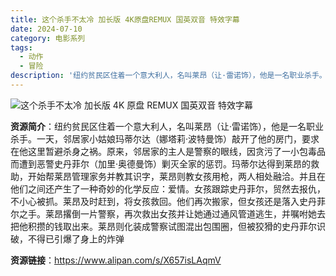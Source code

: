 ```yaml
---
title: 这个杀手不太冷 加长版 4K原盘REMUX 国英双音 特效字幕
date: 2024-07-10
category: 电影系列
tags:
  - 动作
  - 冒险
description: '纽约贫民区住着一个意大利人，名叫莱昂（让·雷诺饰），他是一名职业杀手。一天，邻居家小姑娘玛蒂尔达（娜塔莉·波特曼饰）敲开了他的房门，要求在他这里暂避杀身之祸。原来，邻居家的主人是警察的眼线，因贪污了一小包毒品而遭到恶警史丹菲尔（加里·奥德曼饰）剿灭全家的惩罚。玛蒂尔达得到莱昂的救助，开始帮莱昂管理家务并教其识字，莱昂则教女孩用枪，两人相处融洽。并且在他们之间还产生了一种奇妙的化学反应：爱情。女孩跟踪史丹菲尔，贸然去报仇，不小心被抓。莱昂及时赶到，将女孩救回。他们再次搬家，但女孩还是落入史丹菲尔之手。莱昂撂倒一片警察，再次救出女孩并让她通过通风管道逃生，并嘱咐她去把他积攒的钱取出来。莱昂则化装成警察试图混出包围圈，但被狡猾的史丹菲尔识破，不得已引爆了身上的炸弹'
---
```


![这个杀手不太冷 加长版 4K 原盘 REMUX 国英双音 特效字幕](https://image.tmdb.org/t/p/original/cUGFLSoyrlFIT31xXP2s5hVrf5L.jpg)

**资源简介**：纽约贫民区住着一个意大利人，名叫莱昂（让·雷诺饰），他是一名职业杀手。一天，邻居家小姑娘玛蒂尔达（娜塔莉·波特曼饰）敲开了他的房门，要求在他这里暂避杀身之祸。原来，邻居家的主人是警察的眼线，因贪污了一小包毒品而遭到恶警史丹菲尔（加里·奥德曼饰）剿灭全家的惩罚。玛蒂尔达得到莱昂的救助，开始帮莱昂管理家务并教其识字，莱昂则教女孩用枪，两人相处融洽。并且在他们之间还产生了一种奇妙的化学反应：爱情。女孩跟踪史丹菲尔，贸然去报仇，不小心被抓。莱昂及时赶到，将女孩救回。他们再次搬家，但女孩还是落入史丹菲尔之手。莱昂撂倒一片警察，再次救出女孩并让她通过通风管道逃生，并嘱咐她去把他积攒的钱取出来。莱昂则化装成警察试图混出包围圈，但被狡猾的史丹菲尔识破，不得已引爆了身上的炸弹

**资源链接**：https://www.alipan.com/s/X657isLAqmV
